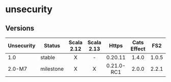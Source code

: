 # unsecurity

## Versions

|Unsecurity| Status    | Scala 2.12 | Scala 2.13 | Https      | Cats Effect | FS2      |
| ---------| ----------|:----------:|:----------:|:----------:|:-----------:|:--------:|
| 1.0      | stable    |    X       |      -     | 0.20.11    | 1.4.0       | 1.0.5    |
| 2.0-M7   | milestone |    X       |      X     | 0.21.0-RC1 | 2.0.0       | 2.2.1    |
